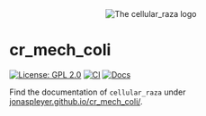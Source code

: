 <div align="center">
    <picture>
        <source media="(prefers-color-scheme: dark)" srcset="docs/source/_static/cr_mech_coli_dark_mode.svg">
        <source media="(prefers-color-scheme: light)" srcset="docs/source_static/cr_mech_coli.svg">
        <img alt="The cellular_raza logo" src="doc/cellular_raza.svg">
    </picture>
</div>

# cr_mech_coli
[![License: GPL 2.0](https://img.shields.io/github/license/jonaspleyer/cr_mech_coli?style=flat-square)](https://opensource.org/license/gpl-2-0/)
[![CI](https://img.shields.io/github/actions/workflow/status/jonaspleyer/cr_mech_coli/CI.yml?label=CI&style=flat-square)](https://github.com/jonaspleyer/cr_mech_coli/actions)
[![Docs](https://img.shields.io/github/actions/workflow/status/jonaspleyer/cr_mech_coli/sphinx_doc.yml?label=Docs&style=flat-square)](https://github.com/jonaspleyer/cr_mech_coli/actions)

Find the documentation of `cellular_raza` under
[jonaspleyer.github.io/cr_mech_coli/](https://jonaspleyer.github.io/cr_mech_coli/).
